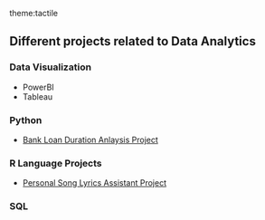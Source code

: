 
theme:tactile
## Different projects related to Data Analytics

### Data Visualization
- PowerBI
- Tableau

### Python
  - [Bank Loan Duration Anlaysis Project](/Data-Analytics/Python%20Projects/)

### R Language Projects
  - [Personal Song Lyrics Assistant Project](/Data-Analytics/Personal%20Song%20Lyrics%20Assistant/)
  

### SQL
